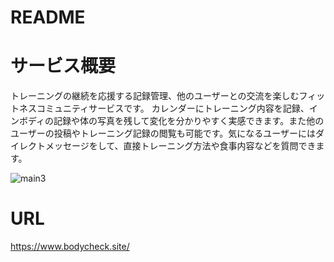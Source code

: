 # README

# サービス概要
トレーニングの継続を応援する記録管理、他のユーザーとの交流を楽しむフィットネスコミュニティサービスです。
カレンダーにトレーニング内容を記録、インボディの記録や体の写真を残して変化を分かりやすく実感できます。また他のユーザーの投稿やトレーニング記録の閲覧も可能です。気になるユーザーにはダイレクトメッセージをして、直接トレーニング方法や食事内容などを質問できます。

![main3](https://user-images.githubusercontent.com/75208489/104275987-44992d80-54e7-11eb-9ed1-c10bef5fa4f7.jpg)


# URL
https://www.bodycheck.site/
